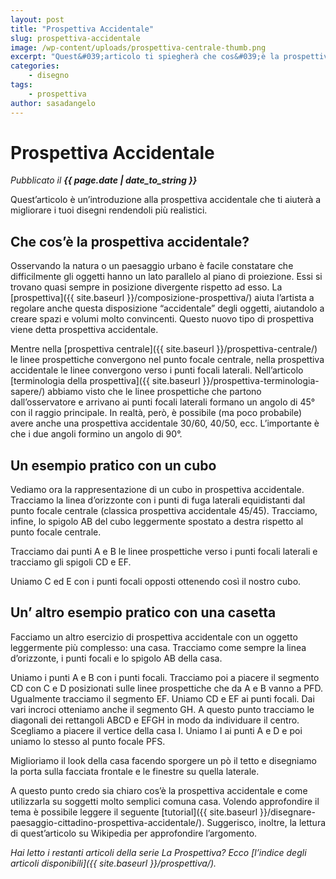```yaml
---
layout: post
title: "Prospettiva Accidentale"
slug: prospettiva-accidentale
image: /wp-content/uploads/prospettiva-centrale-thumb.png
excerpt: "Quest&#039;articolo ti spiegherà che cos&#039;è la prospettiva accidentale e come usarla per rendere i tuoi disegni più realistici."
categories:
    - disegno
tags:
    - prospettiva
author: sasadangelo
---
```


# Prospettiva Accidentale
_Pubblicato il **{{ page.date | date_to_string }}**_

Quest&#8217;articolo è un&#8217;introduzione alla prospettiva accidentale che ti aiuterà a migliorare i tuoi disegni rendendoli più realistici.

## Che cos&#8217;è la prospettiva accidentale?

Osservando la natura o un paesaggio urbano è facile constatare che difficilmente gli oggetti hanno un lato parallelo al piano di proiezione. Essi si trovano quasi sempre in posizione divergente rispetto ad esso. La [prospettiva]({{ site.baseurl }}/composizione-prospettiva/) aiuta l’artista a regolare anche questa disposizione “accidentale” degli oggetti, aiutandolo a creare spazi e volumi molto convincenti. Questo nuovo tipo di prospettiva viene detta prospettiva accidentale.

Mentre nella [prospettiva centrale]({{ site.baseurl }}/prospettiva-centrale/) le linee prospettiche convergono nel punto focale centrale, nella prospettiva accidentale le linee convergono verso i punti focali laterali. Nell’articolo [terminologia della prospettiva]({{ site.baseurl }}/prospettiva-terminologia-sapere/) abbiamo visto che le linee prospettiche che partono dall’osservatore e arrivano ai punti focali laterali formano un angolo di 45° con il raggio principale. In realtà, però, è possibile (ma poco probabile) avere anche una prospettiva accidentale 30/60, 40/50, ecc. L’importante è che i due angoli formino un angolo di 90°.

## Un esempio pratico con un cubo

Vediamo ora la rappresentazione di un cubo in prospettiva accidentale. Tracciamo la linea d’orizzonte con i punti di fuga laterali equidistanti dal punto focale centrale (classica prospettiva accidentale 45/45). Tracciamo, infine, lo spigolo AB del cubo leggermente spostato a destra rispetto al punto focale centrale.


  


Tracciamo dai punti A e B le linee prospettiche verso i punti focali laterali e tracciamo gli spigoli CD e EF.


  


Uniamo C ed E con i punti focali opposti ottenendo così il nostro cubo.


  


## Un&#8217; altro esempio pratico con una casetta

Facciamo un altro esercizio di prospettiva accidentale con un oggetto leggermente più complesso: una casa. Tracciamo come sempre la linea d’orizzonte, i punti focali e lo spigolo AB della casa.


  



  Uniamo i punti A e B con i punti focali. Tracciamo poi a piacere il segmento CD con C e D posizionati sulle linee prospettiche che da A e B vanno a PFD. Ugualmente tracciamo il segmento EF. Uniamo CD e EF ai punti focali. Dai vari incroci otteniamo anche il segmento GH. A questo punto tracciamo le diagonali dei rettangoli ABCD e EFGH in modo da individuare il centro. Scegliamo a piacere il vertice della casa I. Uniamo I ai punti A e D e poi uniamo lo stesso al punto focale PFS.



  


Miglioriamo il look della casa facendo sporgere un pò il tetto e disegniamo la porta sulla facciata frontale e le finestre su quella laterale.


  


A questo punto credo sia chiaro cos&#8217;è la prospettiva accidentale e come utilizzarla su soggetti molto semplici comuna casa. Volendo approfondire il tema è possibile leggere il seguente [tutorial]({{ site.baseurl }}/disegnare-paesaggio-cittadino-prospettiva-accidentale/). Suggerisco, inoltre, la lettura di quest&#8217;articolo su Wikipedia per approfondire l&#8217;argomento.

_Hai letto i restanti articoli della serie La Prospettiva? Ecco [l’indice degli articoli disponibili]({{ site.baseurl }}/prospettiva/)._